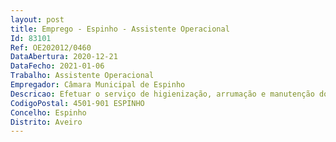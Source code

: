 ```yaml
--- 
layout: post
title: Emprego - Espinho - Assistente Operacional
Id: 83101
Ref: OE202012/0460
DataAbertura: 2020-12-21
DataFecho: 2021-01-06
Trabalho: Assistente Operacional
Empregador: Câmara Municipal de Espinho
Descricao: Efetuar o serviço de higienização, arrumação e manutenção do edifício Centro Multimeios de Espinho Sala Tempus  Organização dos espaços  Apoio ao Bar 
CodigoPostal: 4501-901 ESPINHO
Concelho: Espinho
Distrito: Aveiro
--- 
```

